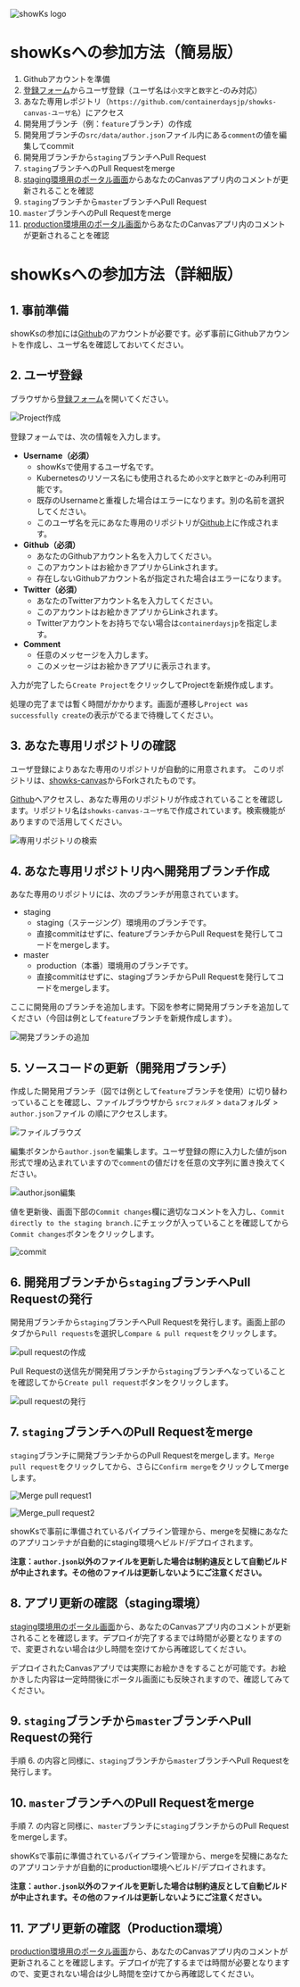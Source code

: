 ![showKs logo](./images/showKs_logo.png)

# showKsへの参加方法（簡易版）

1. Githubアカウントを準備
2. [登録フォーム](https://form.showks.containerdays.jp/)からユーザ登録（ユーザ名は`小文字`と`数字`と`ｰ`のみ対応）
3. あなた専用レポジトリ（`https://github.com/containerdaysjp/showks-canvas-ユーザ名`）にアクセス
4. 開発用ブランチ（例：`feature`ブランチ）の作成
5. 開発用ブランチの`src/data/author.json`ファイル内にある`comment`の値を編集してcommit
6. 開発用ブランチから`staging`ブランチへPull Request
7. `staging`ブランチへのPull Requestをmerge
8. [staging環境用のポータル画面](https://portal.stg.showks.containerdays.jp)からあなたのCanvasアプリ内のコメントが更新されることを確認
9. `staging`ブランチから`master`ブランチへPull Request
10. `master`ブランチへのPull Requestをmerge
11. [production環境用のポータル画面](https://portal.prod.showks.containerdays.jp)からあなたのCanvasアプリ内のコメントが更新されることを確認

# showKsへの参加方法（詳細版）

## 1. 事前準備

showKsの参加には[Github](https://github.com)のアカウントが必要です。必ず事前にGithubアカウントを作成し、ユーザ名を確認しておいてください。

## 2. ユーザ登録

ブラウザから[登録フォーム](https://form.showks.containerdays.jp/)を開いてください。

![Project作成](./images/newProject.png)

登録フォームでは、次の情報を入力します。

- **Username（必須）**
    - showKsで使用するユーザ名です。
    - Kubernetesのリソース名にも使用されるため`小文字`と`数字`と`ｰ`のみ利用可能です。
    - 既存のUsernameと重複した場合はエラーになります。別の名前を選択してください。
    - このユーザ名を元にあなた専用のリポジトリが[Github](https://github.com/containerdaysjp)上に作成されます。
- **Github（必須）**
    - あなたのGithubアカウント名を入力してください。
    - このアカウントはお絵かきアプリからLinkされます。
    - 存在しないGithubアカウント名が指定された場合はエラーになります。
- **Twitter（必須）**
    - あなたのTwitterアカウント名を入力してください。
    - このアカウントはお絵かきアプリからLinkされます。
    - Twitterアカウントをお持ちでない場合は`containerdaysjp`を指定します。
- **Comment**
    - 任意のメッセージを入力します。
    - このメッセージはお絵かきアプリに表示されます。

入力が完了したら`Create Project`をクリックしてProjectを新規作成します。

処理の完了までは暫く時間がかかります。画面が遷移し`Project was successfully create`の表示がでるまで待機してください。

## 3. あなた専用リポジトリの確認

ユーザ登録によりあなた専用のリポジトリが自動的に用意されます。
このリポジトリは、[showks-canvas](https://github.com/containerdaysjp/showks-canvas)からForkされたものです。

[Github](https://github.com/containerdaysjp)へアクセスし、あなた専用のリポジトリが作成されていることを確認します。リポジトリ名は`showks-canvas-ユーザ名`で作成されています。検索機能がありますので活用してください。

![専用リポジトリの検索](./images/searchRepository.png)

## 4. あなた専用リポジトリ内へ開発用ブランチ作成

あなた専用のリポジトリには、次のブランチが用意されています。

- staging
    - staging（ステージング）環境用のブランチです。
    - 直接commitはせずに、featureブランチからPull Requestを発行してコードをmergeします。
- master
    - production（本番）環境用のブランチです。
    - 直接commitはせずに、stagingブランチからPull Requestを発行してコードをmergeします。

ここに開発用のブランチを追加します。下図を参考に開発用ブランチを追加してください（今回は例として`feature`ブランチを新規作成します）。

![開発ブランチの追加](./images/createBranch.png)

## 5. ソースコードの更新（開発用ブランチ）

作成した開発用ブランチ（図では例として`feature`ブランチを使用）に切り替わっていることを確認し、ファイルブラウザから `srcフォルダ` > `data`フォルダ > `author.json`ファイル の順にアクセスします。

![ファイルブラウズ](./images/file_browse.png)

編集ボタンから`author.json`を編集します。ユーザ登録の際に入力した値がjson形式で埋め込まれていますので`comment`の値だけを任意の文字列に置き換えてください。

![author.json編集](./images/edit_author_json.png)

値を更新後、画面下部の`Commit changes`欄に適切なコメントを入力し、`Commit directly to the staging branch.`にチェックが入っていることを確認してから`Commit changes`ボタンをクリックします。

![commit](./images/commit.png)

## 6. 開発用ブランチから`staging`ブランチへPull Requestの発行

開発用ブランチから`staging`ブランチへPull Requestを発行します。画面上部のタブから`Pull requests`を選択し`Compare & pull request`をクリックします。

![pull requestの作成](./images/new_pull_request.png)

Pull Requestの送信先が開発用ブランチから`staging`ブランチへなっていることを確認してから`Create pull request`ボタンをクリックします。

![pull requestの発行](./images/create_pr.png)

## 7. `staging`ブランチへのPull Requestをmerge

`staging`ブランチに開発ブランチからのPull Requestをmergeします。`Merge pull request`をクリックしてから、さらに`Confirm merge`をクリックしてmergeします。

![Merge pull request1](./images/merge_pr1.png)

![Merge_pull request2](./images/merge_pr2.png)

showKsで事前に準備されているパイプライン管理から、mergeを契機にあなたのアプリコンテナが自動的にstaging環境へビルド/デプロイされます。

**注意：`author.json`以外のファイルを更新した場合は制約違反として自動ビルドが中止されます。その他のファイルは更新しないようにご注意ください。**

## 8. アプリ更新の確認（staging環境）

[staging環境用のポータル画面](https://portal.stg.showks.containerdays.jp)から、あなたのCanvasアプリ内のコメントが更新されることを確認します。デプロイが完了するまでは時間が必要となりますので、変更されない場合は少し時間を空けてから再確認してください。

デプロイされたCanvasアプリでは実際にお絵かきをすることが可能です。お絵かきした内容は一定時間後にポータル画面にも反映されますので、確認してみてください。

## 9. `staging`ブランチから`master`ブランチへPull Requestの発行

手順 6. の内容と同様に、`staging`ブランチから`master`ブランチへPull Requestを発行します。

## 10. `master`ブランチへのPull Requestをmerge

手順 7. の内容と同様に、`master`ブランチに`staging`ブランチからのPull Requestをmergeします。

showKsで事前に準備されているパイプライン管理から、mergeを契機にあなたのアプリコンテナが自動的にproduction環境へビルド/デプロイされます。

**注意：`author.json`以外のファイルを更新した場合は制約違反として自動ビルドが中止されます。その他のファイルは更新しないようにご注意ください。**


## 11. アプリ更新の確認（Production環境）

[production環境用のポータル画面](https://portal.showks.containerdays.jp)から、あなたのCanvasアプリ内のコメントが更新されることを確認します。デプロイが完了するまでは時間が必要となりますので、変更されない場合は少し時間を空けてから再確認してください。
